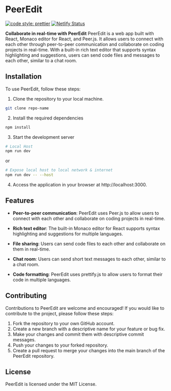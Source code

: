 # PeerEdit 

[![code style: prettier](https://img.shields.io/badge/code_style-prettier-ff69b4.svg?style=flat-square)](https://github.com/prettier/prettier) [![Netlify Status](https://api.netlify.com/api/v1/badges/3d025355-529b-4828-ad47-060dd1d69900/deploy-status)](https://app.netlify.com/sites/peeredit/deploys)

**Collaborate in real-time with PeerEdit** 
PeerEdit is a web app built with React, Monaco editor for React, and Peer.js. It allows users to connect with each other through peer-to-peer communication and collaborate on coding projects in real-time. With a built-in rich text editor that supports syntax highlighting and suggestions, users can send code files and messages to each other, similar to a chat room.

## Installation
To use PeerEdit, follow these steps:

1. Clone the repository to your local machine.
```bash
git clone repo-name
```
2. Install the required dependencies
```bash
npm install
```
3. Start the development server
```bash
# Local Host
npm run dev
```
or

```bash
# Expose local host to local network & internet
npm run dev -- --host
```
4. Access the application in your browser at http://localhost:3000.

## Features
- **Peer-to-peer communication**: PeerEdit uses Peer.js to allow users to connect with each other and collaborate on coding projects in real-time.

- **Rich text editor**: The built-in Monaco editor for React supports syntax highlighting and suggestions for multiple languages.

- **File sharing**: Users can send code files to each other and collaborate on them in real-time.

- **Chat room**: Users can send short text messages to each other, similar to a chat room.

- **Code formatting**: PeerEdit uses prettify.js to allow users to format their code in multiple languages.

## Contributing
Contributions to PeerEdit are welcome and encouraged! If you would like to contribute to the project, please follow these steps:

1. Fork the repository to your own GitHub account.
2. Create a new branch with a descriptive name for your feature or bug fix.
3. Make your changes and commit them with descriptive commit messages.
4. Push your changes to your forked repository.
5. Create a pull request to merge your changes into the main branch of the PeerEdit repository.

## License
PeerEdit is licensed under the MIT License. 